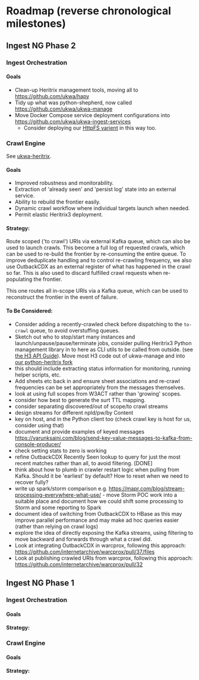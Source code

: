 Roadmap (reverse chronological milestones)
=======

Ingest NG Phase 2
------------------

### Ingest Orchestration 

#### Goals

- Clean-up Heritrix management tools, moving all to https://github.com/ukwa/hapy
- Tidy up what was python-shepherd, now called https://github.com/ukwa/ukwa-manage
- Move Docker Compose service deployment configurations into https://github.com/ukwa/ukwa-ingest-services
    - Consider deploying our [HttpFS varient](https://github.com/ukwa/httpfs) in this way too.

### Crawl Engine

See [ukwa-heritrix](https://github.com/ukwa/ukwa-heritrix).

#### Goals

- Improved robustness and monitorability. 
- Extraction of 'already seen' and 'persist log' state into an external service. 
- Ability to rebuild the frontier easily. 
- Dynamic crawl workflow where individual targets launch when needed.  
- Permit elastic Heritrix3 deployment.

#### Strategy:

Route scoped ('to crawl') URIs via external Kafka queue, which can also be used to launch crawls. 
This become a full log of requested crawls, which can be used to re-build the frontier by re-consuming the entire queue. 
To improve deduplicate handling and to control re-crawling frequency, we also use OutbackCDX as an external register of 
what has happened in the crawl so far. This is also used to discard fulfilled crawl requests when re-populating the frontier.

This one routes all in-scope URIs via a Kafka queue, which can be used to reconstruct the frontier in the event of failure.


#### To Be Considered:

- Consider adding a recently-crawled check before dispatching to the `to-crawl` queue, to avoid overstuffing queues.
- Sketch out who to stop/start many instances and launch/unpause/pause/terminate jobs, consider pulling Heritrix3 Python management library in to here as CLI utils to be called from outside. (see [the H3 API Guide](https://webarchive.jira.com/wiki/spaces/Heritrix/pages/5735014/Heritrix+3.x+API+Guide)). Move most H3 code out of ukwa-manage and into [our python-heritrix fork](https://github.com/ukwa/python-heritrix.git)
- this should include extracting status information for monitoring, running helper scripts, etc.
- Add sheets etc back in and ensure sheet associations and re-crawl frequencies can be set appropriately from the messages themselves. 
- look at using full scopes from W3ACT rather than 'growing' scopes.
- consider how best to generate the surt TTL mapping.
- consider separating discovered/out of scope/to crawl streams
- design streams for different npld/pw/by Content
- key on host, and in the Python client too (check crawl key is host for us, consider using that)
- document and provide examples of keyed messages https://varunksaini.com/blog/send-key-value-messages-to-kafka-from-console-producer/
- check setting stats to zero is working 
- refine OutbackCDX Recently Seen lookup to query for just the most recent matches rather than all, to avoid filtering. [DONE]
- think about how to plumb in crawler restart logic when pulling from Kafka. Should it be 'earliest' by default? How to reset when we need to recover fully?
- write up spark/storm comparison e.g. https://mapr.com/blog/stream-processing-everywhere-what-use/ - move Storm POC work into a suitable place and document how we could shift some processing to Storm and some reporting to Spark
- document idea of switching from OutbackCDX to HBase as this may improve parallel performance and may make ad hoc queries easier (rather than relying on crawl logs)
- explore the idea of directly exposing the Kafka streams, using filtering to move backward and forwards through what a crawl did.
- Look at integrating OutbackCDX in warcprox, following this approach: https://github.com/internetarchive/warcprox/pull/37/files
- Look at publishing crawled URIs from warcprox, following this approach: https://github.com/internetarchive/warcprox/pull/32

Ingest NG Phase 1
------------------

### Ingest Orchestration 

#### Goals

#### Strategy:


### Crawl Engine

#### Goals

#### Strategy:
